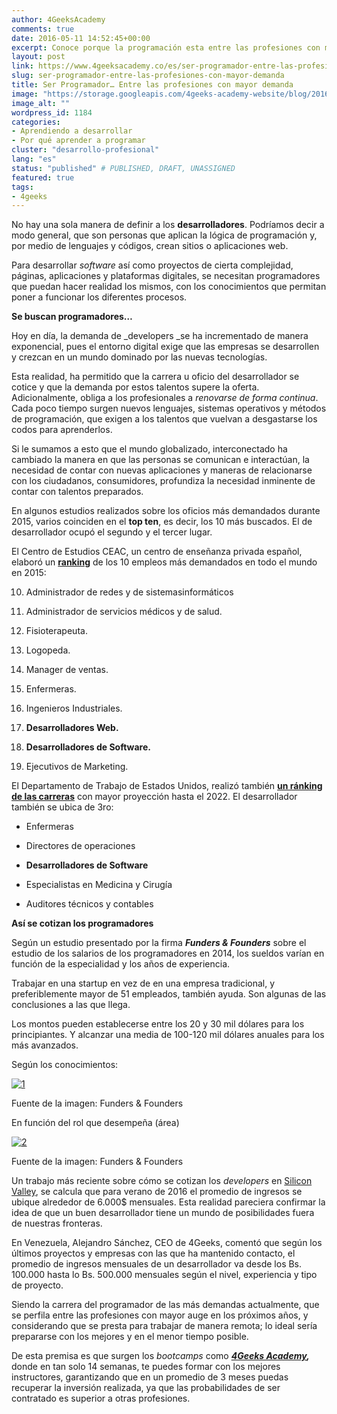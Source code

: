 ```yaml
---
author: 4GeeksAcademy
comments: true
date: 2016-05-11 14:52:45+00:00
excerpt: Conoce porque la programación esta entre las profesiones con mayor demanda
layout: post
link: https://www.4geeksacademy.co/es/ser-programador-entre-las-profesiones-con-mayor-demanda/
slug: ser-programador-entre-las-profesiones-con-mayor-demanda
title: Ser Programador… Entre las profesiones con mayor demanda
image: "https://storage.googleapis.com/4geeks-academy-website/blog/2016/05/1-1.jpg"
image_alt: ""
wordpress_id: 1184
categories:
- Aprendiendo a desarrollar
- Por qué aprender a programar
cluster: "desarrollo-profesional"
lang: "es"
status: "published" # PUBLISHED, DRAFT, UNASSIGNED
featured: true
tags:
- 4geeks
---
```


No hay una sola manera de definir a los **desarrolladores**. Podríamos decir a modo general, que son personas que aplican la lógica de programación y, por medio de lenguajes y códigos, crean sitios o aplicaciones web.

Para desarrollar _software_ así como proyectos de cierta complejidad, páginas, aplicaciones y plataformas digitales, se necesitan programadores que puedan hacer realidad los mismos, con los conocimientos que permitan poner a funcionar los diferentes procesos.

**Se buscan programadores…**

Hoy en día, la demanda de _developers _se ha incrementado de manera exponencial, pues el entorno digital exige que las empresas se desarrollen y crezcan en un mundo dominado por las nuevas tecnologías.

Esta realidad, ha permitido que la carrera u oficio del desarrollador se cotice y que la demanda por estos talentos supere la oferta. Adicionalmente, obliga a los profesionales a _renovarse de forma continua_. Cada poco tiempo surgen nuevos lenguajes, sistemas operativos y métodos de programación, que exigen a los talentos que vuelvan a desgastarse los codos para aprenderlos.

Si le sumamos a esto que el mundo globalizado, interconectado ha cambiado la manera en que las personas se comunican e interactúan, la necesidad de contar con nuevas aplicaciones y maneras de relacionarse con los ciudadanos, consumidores, profundiza la necesidad inminente de contar con talentos preparados.

En algunos estudios realizados sobre los oficios más demandados durante 2015, varios coinciden en el **top ten**, es decir, los 10 más buscados. El de desarrollador ocupó el segundo y el tercer lugar.

El Centro de Estudios CEAC, un centro de enseñanza privada español, elaboró un [**ranking**](http://infobae.com/ranking-a5860) de los 10 empleos más demandados en todo el mundo en 2015:



 	
  10. Administrador de redes y de sistemasinformáticos

 	
  11. Administrador de servicios médicos y de salud.

 	
  12. Fisioterapeuta.

 	
  13. Logopeda.

 	
  14. Manager de ventas.

 	
  15. Enfermeras.

 	
  16. Ingenieros Industriales.

 	
  17. **Desarrolladores Web.**

 	
  18. **Desarrolladores de Software.**

 	
  19. Ejecutivos de Marketing.


El Departamento de Trabajo de Estados Unidos, realizó también [**un ránking de las carreras**](http://noticias.universia.es/practicas-empleo/noticia/2014/02/12/1081179/20-carreras-mayor-futuro-laboral.html) con mayor proyección hasta el 2022. El desarrollador también se ubica de 3ro:



 	
  * Enfermeras

 	
  * Directores de operaciones

 	
  * **Desarrolladores de Software**

 	
  * Especialistas en Medicina y Cirugía

 	
  * Auditores técnicos y contables


**Así se cotizan los programadores**

Según un estudio presentado por la firma **_Funders & Founders_** sobre el estudio de los salarios de los programadores en 2014, los sueldos varían en función de la especialidad y los años de experiencia.

Trabajar en una startup en vez de en una empresa tradicional, y preferiblemente mayor de 51 empleados, también ayuda. Son algunas de las conclusiones a las que llega.

Los montos pueden establecerse entre los 20 y 30 mil dólares para los principiantes. Y alcanzar una media de 100-120 mil dólares anuales para los más avanzados.

Según los conocimientos:

[![1](https://storage.googleapis.com/4geeks-academy-website/blog/2016/05/1-1.jpg)](https://storage.googleapis.com/4geeks-academy-website/blog/2016/05/1-1.jpg)


Fuente de la imagen: Funders & Founders


En función del rol que desempeña (área)

[![2](https://storage.googleapis.com/4geeks-academy-website/blog/2016/05/2-1.jpg)](https://storage.googleapis.com/4geeks-academy-website/blog/2016/05/2-1.jpg)


Fuente de la imagen: Funders & Founders


Un trabajo más reciente sobre cómo se cotizan los _developers_ en [Silicon Valley](http://www.bloomberg.com/news/articles/2016-04-27/do-you-earn-less-than-a-silicon-valley-intern), se calcula que para verano de 2016 el promedio de ingresos se ubique alrededor de 6.000$ mensuales. Esta realidad pareciera confirmar la idea de que un buen desarrollador tiene un mundo de posibilidades fuera de nuestras fronteras.

En Venezuela, Alejandro Sánchez, CEO de 4Geeks, comentó que según los últimos proyectos y empresas con las que ha mantenido contacto, el promedio de ingresos mensuales de un desarrollador va desde los Bs. 100.000 hasta lo Bs. 500.000 mensuales según el nivel, experiencia y tipo de proyecto.

Siendo la carrera del programador de las más demandas actualmente, que se perfila entre las profesiones con mayor auge en los próximos años, y considerando que se presta para trabajar de manera remota; lo ideal sería prepararse con los mejores y en el menor tiempo posible.

De esta premisa es que surgen los _bootcamps_ como [**_4Geeks Academy_**](breathco.de)**_,_** donde en tan solo 14 semanas, te puedes formar con los mejores instructores, garantizando que en un promedio de 3 meses puedas recuperar la inversión realizada, ya que las probabilidades de ser contratado es superior a otras profesiones.






